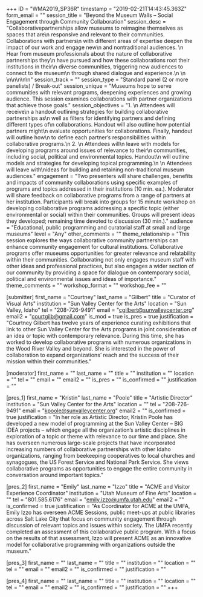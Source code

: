 +++
ID = "WMA2019_SP36R"
timestamp = "2019-02-21T14:43:45.363Z"
form_email = ""
session_title = "Beyond the Museum Walls – Social Engagement through Community Collaboration"
session_desc = "Collaborativepartnerships allow museums to reimagine themselves as spaces that are\n  responsive and relevant to their communities. Collaborations with partners\n  with different areas of expertise deepen the impact of our work and engage new\n  and nontraditional audiences. \n  Hear from museum professionals about the nature of collaborative partnerships they\n  have pursued and how these collaborations root their institutions in their\n  diverse communities, triggering new audiences to connect to the museum\n  through shared dialogue and experience.\n  \n \n\n\n\n\n"
session_track = ""
session_type = "Standard panel (2 or more panelists) / Break-out"
session_unique = "Museums hope to serve communities with relevant programs, deepening experiences and growing audience. This session examines collaborations with partner organizations that achieve those goals."
session_objectives = "1.     \n  Attendees will receive\n  a handout outlining strategies for building collaborative partnerships as\n  well as filters for identifying partners and defining different types of\n  collaborations. Handout will also outline how potential partners might\n  evaluate opportunities for collaborations. Finally, handout will outline how\n  to define each partner’s responsibilities within collaborative programs.\n  2.     \n  Attendees will\n  leave with models for developing programs around issues of relevance to their\n  communities, including social, political and environmental topics. Handout\n  will outline models and strategies for developing topical programming.\n  \n Attendees will leave with\nideas for building and retaining non-traditional museum audiences."
engagement = "Two presenters will share challenges, benefits and impacts of community collaborations using specific examples of programs and topics addressed in their institutions (10 min. ea.). Moderator will share feedback on collaborative programs from a range of partners at her institution. Participants will break into groups for 15 minute workshop on developing collaborative programs addressing a specific topic (either environmental or social) within their communities. Groups will present ideas they developed; remaining time devoted to discussion (30 min.)."
audience = "Educational, public programming and curatorial staff at small and large museums"
level = "Any"
other_comments = ""
theme_relationship = "This session explores the ways collaborative community partnerships can enhance community engagement for cultural institutions. Collaborative programs offer museums opportunities for greater relevance and relatability within their communities. Collaborating not only engages museum staff with other ideas and professional practices, but also engages a wider section of our community by providing a space for dialogue on contemporary social, political and environmental issues and ideas of importance."
theme_comments = ""
workshop_format = ""
workshop_fee = ""

[submitter]
first_name = "Courtney"
last_name = "Gilbert"
title = "Curator of Visual Arts"
institution = "Sun Valley Center for the Arts"
location = "Sun Valley, Idaho"
tel = "208-726-9491"
email = "cgilbert@sunvalleycenter.org"
email2 = "courtgilb@gmail.com"
is_mod = true
is_pres = true
justification = "Courtney Gilbert has twelve years of experience curating exhibitions that link to other Sun Valley Center for the Arts programs in joint consideration of an idea or topic with contemporary relevance. During this time, she has worked to develop collaborative programs with numerous organizations in the Wood River Valley and beyond. She is interested in the power of collaboration to expand organizations’ reach and the success of their mission within their communities."

[moderator]
first_name = ""
last_name = ""
title = ""
institution = ""
location = ""
tel = ""
email = ""
email2 = ""
is_pres = ""
is_confirmed = ""
justification = ""

[pres_1]
first_name = "Kristin"
last_name = "Poole"
title = "Artistic Director"
institution = "Sun Valley Center for the Arts"
location = ""
tel = "208-726-9491"
email = "kpoole@sunvalleycenter.org"
email2 = ""
is_confirmed = true
justification = "In her role as Artistic Director, Kristin Poole has developed a new model of programming at the Sun Valley Center – BIG IDEA projects – which engage all the organization’s artistic disciplines in exploration of a topic or theme with relevance to our time and place. She has overseen numerous large-scale projects that have incorporated increasing numbers of collaborative partnerships with other Idaho organizations, ranging from beekeeping cooperatives to local churches and synagogues, the US Forest Service and National Park Service. She views collaborative programs as opportunities to engage the entire community in conversation around important topics."

[pres_2]
first_name = "Emily"
last_name = "Izzo"
title = "ACME and Visitor Experience Coordinator"
institution = "Utah Museum of Fine Arts"
location = ""
tel = "801.585.6176"
email = "emily.izzo@umfa.utah.edu"
email2 = ""
is_confirmed = true
justification = "As Coordinator for ACME at the UMFA, Emily Izzo has overseen ACME Sessions, public meet-ups at public libraries across Salt Lake City that focus on community engagement through discussion of relevant topics and issues within society. The UMFA recently completed an assessment of this collaborative public program. With a focus on the results of that assessment, Izzo will present ACME as an innovative model for collaborative programming with organizations outside the museum."

[pres_3]
first_name = ""
last_name = ""
title = ""
institution = ""
location = ""
tel = ""
email = ""
email2 = ""
is_confirmed = ""
justification = ""

[pres_4]
first_name = ""
last_name = ""
title = ""
institution = ""
location = ""
tel = ""
email = ""
email2 = ""
is_confirmed = ""
justification = ""
+++
